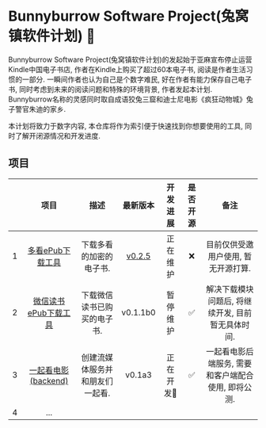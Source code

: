# Bunnyburrow Software Project(兔窝镇软件计划) 🐰

Bunnyburrow Software Project(兔窝镇软件计划)的发起始于亚麻宣布停止运营Kindle中国电子书店, 作者在Kindle上购买了超过60本电子书, 阅读是作者生活习惯的一部分. 一瞬间作者也认为自己是个数字难民, 好在作者有能力保存自己电子书, 同时考虑到未来的阅读问题和特殊的环境背景, 作者发起本计划. Bunnyburrow名称的灵感同时取自成语狡兔三窟和迪士尼电影《疯狂动物城》兔子警官朱迪的家乡. 

本计划将致力于数字内容, 本仓库将作为索引便于快速找到你想要使用的工具, 同时了解开闭源情况和开发进度.

## 项目

|      |                             项目                             |              描述               |                           最新版本                           | 开发进展  | 是否开源 |                        备注                         |
| :--: | :----------------------------------------------------------: | :-----------------------------: | :----------------------------------------------------------: | :-------: | :------: | :-------------------------------------------------: |
|  1   | [多看ePub下载工具](https://github.com/sun1638650145/bunnyburrow-duokan) |     下载多看的加密的电子书.     | [v0.2.5](https://github.com/sun1638650145/bunnyburrow-duokan/releases/tag/v0.2.5) | 正在维护  |    ❌     |         目前仅供受邀用户使用, 暂无开源打算.         |
|  2   | [微信读书ePub下载工具](https://github.com/sun1638650145/bunnyburrow-weread) |   下载微信读书已购买的电子书.   |                           v0.1.1b0                           | 暂停维护  |    ✅     |  解决下载模块问题后, 将继续开发, 目前暂无具体时间.  |
|  3   | [一起看电影(backend)](https://github.com/sun1638650145/bunnyburrow-watch2gether-backend) | 创建流媒体服务并和朋友们一起看. |                            v0.1a3                            | 正在开发🚩 |    ✅     | 一起看电影后端服务, 需要和客户端配合使用, 即将公测. |
|  4   |                             ...                              |                                 |                                                              |           |          |                                                     |
